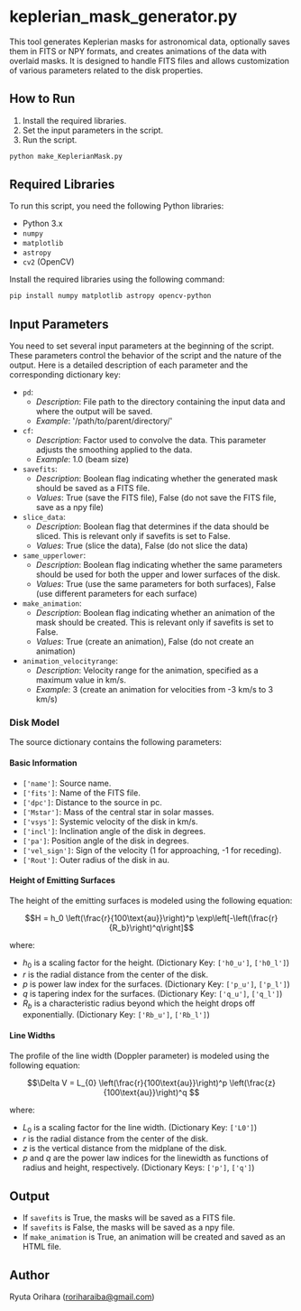 # keplerian_mask_generator.py

This tool generates Keplerian masks for astronomical data, optionally saves them in FITS or NPY formats, and creates animations of the data with overlaid masks. It is designed to handle FITS files and allows customization of various parameters related to the disk properties.

## How to Run

1. Install the required libraries.
2. Set the input parameters in the script.
3. Run the script.

```bash
python make_KeplerianMask.py
```

## Required Libraries

To run this script, you need the following Python libraries:

- Python 3.x
- `numpy`
- `matplotlib`
- `astropy`
- `cv2` (OpenCV)

Install the required libraries using the following command:
```bash
pip install numpy matplotlib astropy opencv-python
```

## Input Parameters

You need to set several input parameters at the beginning of the script. These parameters control the behavior of the script and the nature of the output. Here is a detailed description of each parameter and the corresponding dictionary key:

- `pd`:
   - *Description*: File path to the directory containing the input data and where the output will be saved.
   - *Example*: '/path/to/parent/directory/'
- `cf`:
   - *Description*: Factor used to convolve the data. This parameter adjusts the smoothing applied to the data.
   - *Example*: 1.0 (beam size)
- `savefits`:
   - *Description*: Boolean flag indicating whether the generated mask should be saved as a FITS file.
   - *Values*: True (save the FITS file), False (do not save the FITS file, save as a npy file)
- `slice_data`:
   - *Description*: Boolean flag that determines if the data should be sliced. This is relevant only if savefits is set to False.
   - *Values*: True (slice the data), False (do not slice the data)
- `same_upperlower`:
   - *Description*: Boolean flag indicating whether the same parameters should be used for both the upper and lower surfaces of the disk.
   - *Values*: True (use the same parameters for both surfaces), False (use different parameters for each surface)
- `make_animation`:
   - *Description*: Boolean flag indicating whether an animation of the mask should be created. This is relevant only if savefits is set to False.
   - *Values*: True (create an animation), False (do not create an animation)
- `animation_velocityrange`:
   - *Description*: Velocity range for the animation, specified as a maximum value in km/s.
   - *Example*: 3 (create an animation for velocities from -3 km/s to 3 km/s)

### Disk Model
The source dictionary contains the following parameters:

#### Basic Information
- `['name']`: Source name.
- `['fits']`: Name of the FITS file.
- `['dpc']`: Distance to the source in pc.
- `['Mstar']`: Mass of the central star in solar masses.
- `['vsys']`: Systemic velocity of the disk in km/s.
- `['incl']`: Inclination angle of the disk in degrees.
- `['pa']`: Position angle of the disk in degrees.
- `['vel_sign']`: Sign of the velocity (1 for approaching, -1 for receding).
- `['Rout']`: Outer radius of the disk in au.

#### Height of Emitting Surfaces

The height of the emitting surfaces is modeled using the following equation:

$$H = h_0 \left(\frac{r}{100\text{au}}\right)^p
\exp\left[-\left(\frac{r}{R_b}\right)^q\right]$$

where:
- $h_0$ is a scaling factor for the height. (Dictionary Key: `['h0_u']`, `['h0_l']`)
- $r$ is the radial distance from the center of the disk.
- $p$ is power law index for the surfaces. (Dictionary Key: `['p_u']`, `['p_l']`)
- $q$ is tapering index for the surfaces. (Dictionary Key: `['q_u']`, `['q_l']`)
- $R_b$ is a characteristic radius beyond which the height drops off exponentially. (Dictionary Key: `['Rb_u']`, `['Rb_l']`)

#### Line Widths
The profile of the line width (Doppler parameter) is modeled using the following equation:

$$\Delta V = L_{0} \left(\frac{r}{100\text{au}}\right)^p
\left(\frac{z}{100\text{au}}\right)^q $$

where:
- $L_{0}$ is a scaling factor for the line width. (Dictionary Key: `['L0']`)
- $r$ is the radial distance from the center of the disk.
- $z$ is the vertical distance from the midplane of the disk.
- $p$ and $q$ are the power law indices for the linewidth as functions of radius and height, respectively. (Dictionary Keys: `['p']`, `['q']`)

## Output
- If `savefits` is True, the masks will be saved as a FITS file.
- If `savefits` is False, the masks will be saved as a npy file.
- If `make_animation` is True, an animation will be created and saved as an HTML file.


## Author

Ryuta Orihara (roriharaiba@gmail.com)
